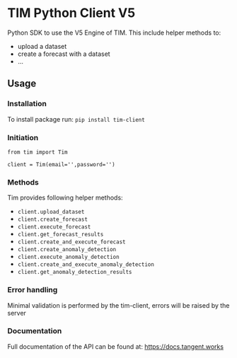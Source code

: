 # TIM Python Client V5

Python SDK to use the V5 Engine of TIM. This include helper methods to:
- upload a dataset
- create a forecast with a dataset
- ...

## Usage

### Installation
To install package run: `pip install tim-client`

### Initiation
```
from tim import Tim

client = Tim(email='',password='')
```

### Methods
Tim provides following helper methods:
- `client.upload_dataset`
- `client.create_forecast`
- `client.execute_forecast`
- `client.get_forecast_results`
- `client.create_and_execute_forecast`
- `client.create_anomaly_detection`
- `client.execute_anomaly_detection`
- `client.create_and_execute_anomaly_detection`
- `client.get_anomaly_detection_results`

### Error handling
Minimal validation is performed by the tim-client, errors will be raised by the server

### Documentation
Full documentation of the API can be found at: https://docs.tangent.works
